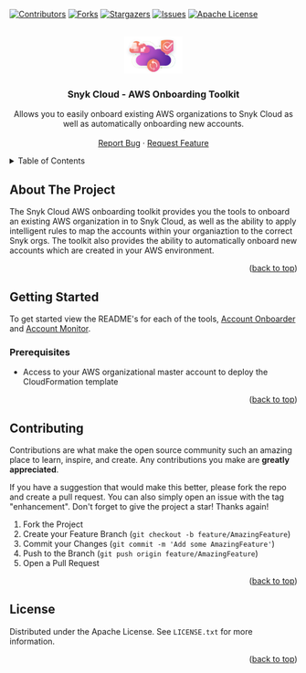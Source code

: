 <!-- Improved compatibility of back to top link: See: https://github.com/othneildrew/Best-README-Template/pull/73 -->
<a name="readme-top"></a>
<!--
*** Thanks for checking out the Best-README-Template. If you have a suggestion
*** that would make this better, please fork the repo and create a pull request
*** or simply open an issue with the tag "enhancement".
*** Don't forget to give the project a star!
*** Thanks again! Now go create something AMAZING! :D
-->



<!-- PROJECT SHIELDS -->
<!--
*** I'm using markdown "reference style" links for readability.
*** Reference links are enclosed in brackets [ ] instead of parentheses ( ).
*** See the bottom of this document for the declaration of the reference variables
*** for contributors-url, forks-url, etc. This is an optional, concise syntax you may use.
*** https://www.markdownguide.org/basic-syntax/#reference-style-links
-->
[![Contributors][contributors-shield]][contributors-url]
[![Forks][forks-shield]][forks-url]
[![Stargazers][stars-shield]][stars-url]
[![Issues][issues-shield]][issues-url]
[![Apache License][license-shield]][license-url]



<!-- PROJECT LOGO -->
<br />
<div align="center">
  <a href="https://github.com/snyk-labs/snyk-cloud-aws-importer">
    <img src="images/snyk_cloud.png" alt="Logo" width="102" height="65">
  </a>

<h3 align="center">Snyk Cloud - AWS Onboarding Toolkit</h3>

  <p align="center">
    Allows you to easily onboard existing AWS organizations to Snyk Cloud as well as automatically onboarding new accounts.
    <br />
    <br />
    <a href="https://github.com/snyk-labs/snyk-cloud-aws-importer/issues">Report Bug</a>
    ·
    <a href="https://github.com/snyk-labs/snyk-cloud-aws-importer/issues">Request Feature</a>
  </p>
</div>



<!-- TABLE OF CONTENTS -->
<details>
  <summary>Table of Contents</summary>
  <ol>
    <li>
      <a href="#about-the-project">About The Project</a>
    </li>
    <li>
      <a href="#getting-started">Getting Started</a>
      <ul>
        <li><a href="#prerequisites">Prerequisites</a></li>
        <li><a href="#installation">Installation</a></li>
      </ul>
    </li>
    <li><a href="#contributing">Contributing</a></li>
    <li><a href="#license">License</a></li>
  </ol>
</details>



<!-- ABOUT THE PROJECT -->
## About The Project

The Snyk Cloud AWS onboarding toolkit provides you the tools to onboard an existing AWS organization in to Snyk Cloud, as well as the ability to apply intelligent rules to map the accounts within your organiaztion to the correct Snyk orgs. The toolkit also provides the ability to automatically onboard new accounts which are created in your AWS environment.  

<p align="right">(<a href="#readme-top">back to top</a>)</p>


<!-- GETTING STARTED -->
## Getting Started

To get started view the README's for each of the tools, [Account Onboarder](account_onboarder/README.md) and [Account Monitor](account_monitor/README.md).

### Prerequisites

* Access to your AWS organizational master account to deploy the CloudFormation template


<p align="right">(<a href="#readme-top">back to top</a>)</p>


<!-- CONTRIBUTING -->
## Contributing

Contributions are what make the open source community such an amazing place to learn, inspire, and create. Any contributions you make are **greatly appreciated**.

If you have a suggestion that would make this better, please fork the repo and create a pull request. You can also simply open an issue with the tag "enhancement".
Don't forget to give the project a star! Thanks again!

1. Fork the Project
2. Create your Feature Branch (`git checkout -b feature/AmazingFeature`)
3. Commit your Changes (`git commit -m 'Add some AmazingFeature'`)
4. Push to the Branch (`git push origin feature/AmazingFeature`)
5. Open a Pull Request

<p align="right">(<a href="#readme-top">back to top</a>)</p>



<!-- LICENSE -->
## License

Distributed under the Apache License. See `LICENSE.txt` for more information.

<p align="right">(<a href="#readme-top">back to top</a>)</p>


<!-- MARKDOWN LINKS & IMAGES -->
<!-- https://www.markdownguide.org/basic-syntax/#reference-style-links -->
[contributors-shield]: https://img.shields.io/github/contributors/snyk-labs/snyk-cloud-aws-importer.svg?style=for-the-badge
[contributors-url]: https://github.com/snyk-labs/snyk-cloud-aws-importer/graphs/contributors
[forks-shield]: https://img.shields.io/github/forks/snyk-labs/snyk-cloud-aws-importer.svg?style=for-the-badge
[forks-url]: https://github.com/snyk-labs/snyk-cloud-aws-importer/network/members
[stars-shield]: https://img.shields.io/github/stars/snyk-labs/snyk-cloud-aws-importer.svg?style=for-the-badge
[stars-url]: https://github.com/snyk-labs/snyk-cloud-aws-importer/stargazers
[issues-shield]: https://img.shields.io/github/issues/snyk-labs/snyk-cloud-aws-importer.svg?style=for-the-badge
[issues-url]: https://github.com/snyk-labs/snyk-cloud-aws-importer/issues
[license-shield]: https://img.shields.io/github/license/snyk-labs/snyk-cloud-aws-importer.svg?style=for-the-badge
[license-url]: https://github.com/snyk-labs/snyk-cloud-aws-importer/blob/master/LICENSE.txt